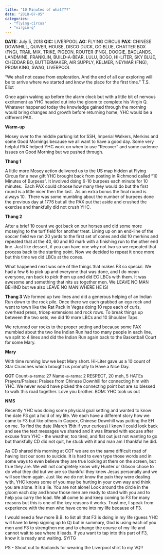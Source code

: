 ```yaml
---
title: "10 Minutes of what???"
date: "2018-07-05"
categories: 
  - "flying-circus"
  - "virgin-q"
---
```


**DATE:** July 5, 2018 **QIC:** LIVERPOOL **AO:** FLYING CIRCUS **PAX:** CHINESE DOWNHILL, QUIVER, HOUSE, DISCO DUCK, GO BLUE, CHATTER BOX (FNG), TRAIL MIX, TRIKE, PIGEON, ROUTER (FNG), DOOGIE, BADLANDS, LANDMINE, FRANKLIN, BUILD-A-BEAR, LULU, BOGO, HI-LITER, SKY BLUE, CHEDDAR BO, BUTTERMAKER, AIR SUPPLY, KELMER, NEYMAR (FNG), PROM KING, SWAG, LIVERPOOL

“We shall not cease from exploration. And the end of all our exploring will be to arrive where we started and know the place for the first time.” T.S. Eliot

Once again waking up before the alarm clock but with a little bit of nervous excitement as YHC headed out into the gloom to complete his Virgin Q. Whatever happened today the knowledge gained through the morning would bring changes and growth before returning home, YHC would be a different PAX.

**Warm-up**

Mosey over to the middle parking lot for SSH, Imperial Walkers, Merkins and some Good Mornings because we all want to have a good day. Some very helpful PAX helped YHC work on when to use “Recover” and some cadence issues on Good Morning but we pushed through.

**Thang 1**

A little more Mosey action delivered us to the US map hidden at Flying Circus for a new gift YHC brought back from posting in Richmond called “10 Minutes of Burpees”. It involved doing 6-10 burpees each minute for 10 minutes.  Each PAX could choose how many they would do but the first round is a little nicer then the last.  As an extra bonus the final round is always 10.  There was some mumbling about the number of burpees done the previous day at 1776 but all the PAX put that aside and crushed the exercise and thankfully did not crush YHC.

**Thang 2**

After a brief 10 count we got back on our horses and did some more moseying to the turf field for another treat. Lining up on an end-line of the soccer field we ran 20 yards to the first set of cones and did 10 merkins and repeated that at the 40, 60 and 80 mark with a finishing run to the other end line. Just like dessert, if you can have one why not two so we repeated that process back to the starting point. Now we decided to repeat it once more but this time we did LBCs at the cones.

What happened next was one of the things that makes F3 so special. We had a few 6 to pick up and everyone that was done, and I do mean everyone, ran back to pick them up and did EC LBCs with them. It was awesome and something that nits us together men. We LEAVE NO MAN BEHIND but we also LEAVE NO MAN WHERE HE IS!

**Thang 3** We formed up two lines and did a generous helping of an Indian Run down to the rock pile. Once there we each grabbed an ego rock and went to town like the Rat Pack in Vegas doing 10 reps each of curls, overhead press, tricep extensions and rock rows. To break things up between the two sets, we did 10 more LBCs and 10 Shoulder Taps.

We returned our rocks to the proper setting and because some PAX mumbled about the two line Indian Run had too many people in each line, we split to 4 lines and did the Indian Run again back to the Basketball Court for some Mary.

**Mary**

With time running low we kept Mary short. Hi-Liter gave us a 10 count of Star Crunches which brought us promptly to Have a Nice Day.

**COT** Count-a-rama: 27 Name-a-rama: 2 RESPECT, 20 meh, 5 HATEs Prayers/Praises: Praises from Chinese Downhill for connecting him with YHC. We never would have picked the connecting point but are so blessed to walk this road together. Love you brother. BOM: YHC took us out

**NMS**

Recently YHC was doing some physical goal setting and wanted to know the date F3 got a hold of my life. We each have a different story how we came to F3 but like others in Carpex, Chinese Downhill was putting the EH on me. To find the date (March 15th if your curious) I knew I could look back and see the text messages we shared and it was littered with excuse after excuse from YHC - the weather, too tired, and flat out just not wanting to go but thankfully CD did not quit, he stuck with it and man am I thankful he did.

As CD shared this morning at COT we are on the same difficult road of having lost our sons to suicide. It is hard to even type those words and in some ways to even believe they are true looking at them on the screen, but true they are. We will not completely know why Hunter or Gibson chose to do what they did but we are so thankful they knew Jesus personally and we will see them again. Just like we do not know the pain they were dealing with, YHC knows some of you may be hurting in your own way and think you are alone. It is a lie. You are not alone! Look around the circle in the gloom each day and know those men are ready to stand with you and to help you carry the load. We all come to and keep coming to F3 for many reasons but this is one of the key reasons it works. Trust me, I speak from experience with the men who have come into my life because of F3.

I would need a few more B.B. to list all that F3 is doing in my life (guess YHC will have to keep signing up to Q) but in summary, God is using each of you men and F3 to strengthen me and to change the course of my life and cannot wait to see where it leads. If you want to tap into this part of F3, know it is ready and waiting. SYITG

PS - Shout out to Badlands for wearing the Liverpool shirt to my VQ!!
